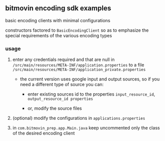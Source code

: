 ## bitmovin encoding sdk examples

basic encoding clients with minimal configurations

constructors factored to `BasicEncodingClient` so as to
emphasize the special requirements of the various encoding types

### usage

1. enter any credentials required and that are null in
   `/src/main/resources/META-INF/application.properties` to a
   file
   `/src/main/resources/META-INF/application_private.properties`

    - the current version uses google input and output sources,
    so if you need a different type of source you can:

        - enter existing sources id to the properties
          `input_resource_id`, `output_resource_id properties`

        - or, modify the source files

2. (optional) modify the configurations in `applications.properties`

3. in `com.bitmovin_prep.app.Main.java`
   keep uncommented only the class of the
   desired encoding client

